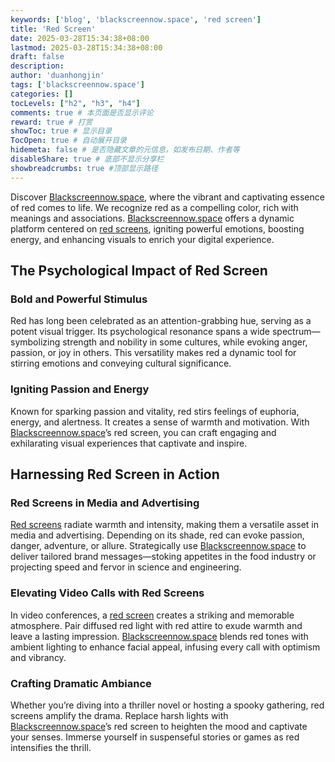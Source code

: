 ```yaml
---
keywords: ['blog', 'blackscreennow.space', 'red screen']
title: 'Red Screen'
date: 2025-03-28T15:34:38+08:00
lastmod: 2025-03-28T15:34:38+08:00
draft: false
description: 
author: 'duanhongjin'
tags: ['blackscreennow.space']
categories: []
tocLevels: ["h2", "h3", "h4"]
comments: true # 本页面是否显示评论
reward: true # 打赏
showToc: true # 显示目录
TocOpen: true # 自动展开目录
hidemeta: false # 是否隐藏文章的元信息，如发布日期、作者等
disableShare: true # 底部不显示分享栏
showbreadcrumbs: true #顶部显示路径
---
```


Discover [Blackscreennow.space](https://www.blackscreennow.space), where the vibrant and captivating essence of red comes to life. We recognize red as a compelling color, rich with meanings and associations. [Blackscreennow.space](https://www.blackscreennow.space) offers a dynamic platform centered on [red screens](https://www.blackscreennow.space/red-screen), igniting powerful emotions, boosting energy, and enhancing visuals to enrich your digital experience.

## The Psychological Impact of Red Screen

### Bold and Powerful Stimulus

Red has long been celebrated as an attention-grabbing hue, serving as a potent visual trigger. Its psychological resonance spans a wide spectrum—symbolizing strength and nobility in some cultures, while evoking anger, passion, or joy in others. This versatility makes red a dynamic tool for stirring emotions and conveying cultural significance.

### Igniting Passion and Energy

Known for sparking passion and vitality, red stirs feelings of euphoria, energy, and alertness. It creates a sense of warmth and motivation. With [Blackscreennow.space](https://www.blackscreennow.space)’s red screen, you can craft engaging and exhilarating visual experiences that captivate and inspire.

## Harnessing Red Screen in Action

### Red Screens in Media and Advertising

[Red screens](https://www.blackscreennow.space/red-screen) radiate warmth and intensity, making them a versatile asset in media and advertising. Depending on its shade, red can evoke passion, danger, adventure, or allure. Strategically use [Blackscreennow.space](https://www.blackscreennow.space) to deliver tailored brand messages—stoking appetites in the food industry or projecting speed and fervor in science and engineering.

### Elevating Video Calls with Red Screens

In video conferences, a [red screen](https://www.blackscreennow.space/red-screen) creates a striking and memorable atmosphere. Pair diffused red light with red attire to exude warmth and leave a lasting impression. [Blackscreennow.space](https://www.blackscreennow.space) blends red tones with ambient lighting to enhance facial appeal, infusing every call with optimism and vibrancy.

### Crafting Dramatic Ambiance

Whether you’re diving into a thriller novel or hosting a spooky gathering, red screens amplify the drama. Replace harsh lights with [Blackscreennow.space](https://www.blackscreennow.space)’s red screen to heighten the mood and captivate your senses. Immerse yourself in suspenseful stories or games as red intensifies the thrill.
